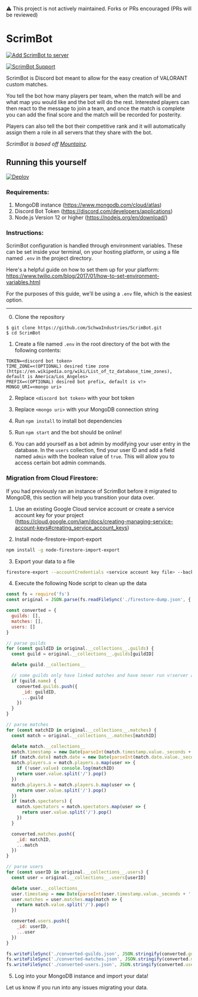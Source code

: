 ⚠️ This project is not actively maintained. Forks or PRs encouraged (PRs will be reviewed)

# ScrimBot

[![Add ScrimBot to server](https://img.shields.io/static/v1?label=Add%20ScrimBot&message=to%20server&color=7289DA&logo=Discord&logoColor=white&style=flat-square)](https://discord.com/oauth2/authorize?client_id=715030981894995998&scope=bot&permissions=2432904272)

[![ScrimBot Support](https://img.shields.io/static/v1?label=ScrimBot%20Support&message=server&color=7289DA&logo=Discord&logoColor=white&style=flat-square)](https://discord.gg/nRE9Ex7ptd)




ScrimBot is Discord bot meant to allow for the easy creation of VALORANT custom matches.

 You tell the bot how many players per team, when the match will be and what map you would like and the bot will do the rest. Interested players can then react to the message to join a team, and once the match is complete you can add the final score and the match will be recorded for posterity.

 Players can also tell the bot their competitive rank and it will automatically assign them a role in all servers that they share with the bot.

_ScrimBot is based off [Mountainz](https://github.com/Kalissaac/Mountainz)._

## Running this yourself

[![Deploy](https://www.herokucdn.com/deploy/button.svg)](https://heroku.com/deploy)

### Requirements:
1. MongoDB instance (https://www.mongodb.com/cloud/atlas)
2. Discord Bot Token (https://discord.com/developers/applications)
3. Node.js Version 12 or higher (https://nodejs.org/en/download/)

### Instructions:
ScrimBot configuration is handled through environment variables. These can be set inside your terminal, on your hosting platform, or using a file named `.env` in the project directory.

Here's a helpful guide on how to set them up for your platform: https://www.twilio.com/blog/2017/01/how-to-set-environment-variables.html

For the purposes of this guide, we'll be using a `.env` file, which is the easiest option.

---
0. Clone the repository
```
$ git clone https://github.com/SchwaIndustries/ScrimBot.git
$ cd ScrimBot
```

1. Create a file named `.env` in the root directory of the bot with the following contents:
```
TOKEN=<discord bot token>
TIME_ZONE=<(OPTIONAL) desired time zone (https://en.wikipedia.org/wiki/List_of_tz_database_time_zones), default is America/Los_Angeles>
PREFIX=<(OPTIONAL) desired bot prefix, default is v!>
MONGO_URI=<mongo uri>
```

2. Replace `<discord bot token>` with your bot token

3. Replace `<mongo uri>` with your MongoDB connection string

6. Run `npm install` to install bot dependencies

7. Run `npm start` and the bot should be online!

8. You can add yourself as a bot admin by modifying your user entry in the database. In the `users` collection, find your user ID and add a field named `admin` with the boolean value of `true`. This will allow you to access certain bot admin commands.

### Migration from Cloud Firestore:
If you had previously ran an instance of ScrimBot before it migrated to MongoDB, this section will help you transition your data over.

1. Use an existing Google Cloud service account or create a service account key for your project (https://cloud.google.com/iam/docs/creating-managing-service-account-keys#creating_service_account_keys)

2. Install node-firestore-import-export
```sh
npm install -g node-firestore-import-export
```

3. Export your data to a file
```sh
firestore-export --accountCredentials <service account key file> --backupFile firestore-dump.json --prettyPrint
```

4. Execute the following Node script to clean up the data
```js
const fs = require('fs')
const original = JSON.parse(fs.readFileSync('./firestore-dump.json', { encoding: 'utf8' }))

const converted = {
  guilds: [],
  matches: [],
  users: []
}

// parse guilds
for (const guildID in original.__collections__.guilds) {
  const guild = original.__collections__.guilds[guildID]

  delete guild.__collections__

  // some guilds only have linked matches and have never run v!server add
  if (guild.name) {
    converted.guilds.push({
      _id: guildID,
      ...guild
    })
  }
}

// parse matches
for (const matchID in original.__collections__.matches) {
  const match = original.__collections__.matches[matchID]

  delete match.__collections__
  match.timestamp = new Date(parseInt(match.timestamp.value._seconds + '' + match.timestamp.value._nanoseconds.toString().slice(0, 3)))
  if (match.date) match.date = new Date(parseInt(match.date.value._seconds + '000'))
  match.players.a = match.players.a.map(user => {
    if (!user.value) console.log(matchID)
    return user.value.split('/').pop()
  })
  match.players.b = match.players.b.map(user => {
    return user.value.split('/').pop()
  })
  if (match.spectators) {
    match.spectators = match.spectators.map(user => {
      return user.value.split('/').pop()
    })
  }

  converted.matches.push({
    _id: matchID,
    ...match
  })
}

// parse users
for (const userID in original.__collections__.users) {
  const user = original.__collections__.users[userID]

  delete user.__collections__
  user.timestamp = new Date(parseInt(user.timestamp.value._seconds + '' + user.timestamp.value._nanoseconds.toString().slice(0, 3)))
  user.matches = user.matches.map(match => {
    return match.value.split('/').pop()
  })

  converted.users.push({
    _id: userID,
    ...user
  })
}

fs.writeFileSync('./converted-guilds.json', JSON.stringify(converted.guilds))
fs.writeFileSync('./converted-matches.json', JSON.stringify(converted.matches))
fs.writeFileSync('./converted-users.json', JSON.stringify(converted.users))
```

5. Log into your MongoDB instance and import your data!

Let us know if you run into any issues migrating your data.
